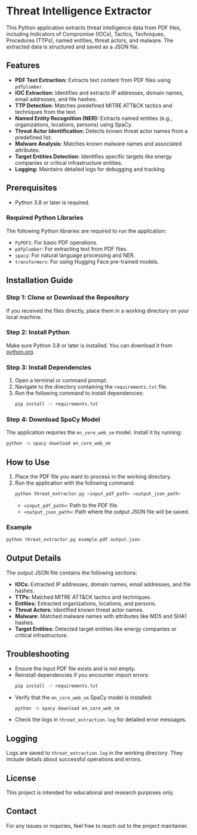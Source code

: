 
# Threat Intelligence Extractor

This Python application extracts threat intelligence data from PDF files, including Indicators of Compromise (IOCs), Tactics, Techniques, Procedures (TTPs), named entities, threat actors, and malware. The extracted data is structured and saved as a JSON file.

## Features
- **PDF Text Extraction:** Extracts text content from PDF files using `pdfplumber`.
- **IOC Extraction:** Identifies and extracts IP addresses, domain names, email addresses, and file hashes.
- **TTP Detection:** Matches predefined MITRE ATT&CK tactics and techniques from the text.
- **Named Entity Recognition (NER):** Extracts named entities (e.g., organizations, locations, persons) using SpaCy.
- **Threat Actor Identification:** Detects known threat actor names from a predefined list.
- **Malware Analysis:** Matches known malware names and associated attributes.
- **Target Entities Detection:** Identifies specific targets like energy companies or critical infrastructure entities.
- **Logging:** Maintains detailed logs for debugging and tracking.

## Prerequisites
- Python 3.8 or later is required.

### Required Python Libraries
The following Python libraries are required to run the application:
- `PyPDF2`: For basic PDF operations.
- `pdfplumber`: For extracting text from PDF files.
- `spacy`: For natural language processing and NER.
- `transformers`: For using Hugging Face pre-trained models.

## Installation Guide
### Step 1: Clone or Download the Repository
If you received the files directly, place them in a working directory on your local machine.

### Step 2: Install Python
Make sure Python 3.8 or later is installed. You can download it from [python.org](https://www.python.org/downloads/).

### Step 3: Install Dependencies
1. Open a terminal or command prompt.
2. Navigate to the directory containing the `requirements.txt` file.
3. Run the following command to install dependencies:
   ```bash
   pip install -r requirements.txt
   ```

### Step 4: Download SpaCy Model
The application requires the `en_core_web_sm` model. Install it by running:
```bash
python -m spacy download en_core_web_sm
```

## How to Use
1. Place the PDF file you want to process in the working directory.
2. Run the application with the following command:
   ```bash
   python threat_extractor.py <input_pdf_path> <output_json_path>
   ```
   - `<input_pdf_path>`: Path to the PDF file.
   - `<output_json_path>`: Path where the output JSON file will be saved.

### Example
```bash
python threat_extractor.py example.pdf output.json
```

## Output Details
The output JSON file contains the following sections:
- **IOCs:** Extracted IP addresses, domain names, email addresses, and file hashes.
- **TTPs:** Matched MITRE ATT&CK tactics and techniques.
- **Entities:** Extracted organizations, locations, and persons.
- **Threat Actors:** Identified known threat actor names.
- **Malware:** Matched malware names with attributes like MD5 and SHA1 hashes.
- **Target Entities:** Detected target entities like energy companies or critical infrastructure.

## Troubleshooting
- Ensure the input PDF file exists and is not empty.
- Reinstall dependencies if you encounter import errors:
  ```bash
  pip install -r requirements.txt
  ```
- Verify that the `en_core_web_sm` SpaCy model is installed:
  ```bash
  python -m spacy download en_core_web_sm
  ```
- Check the logs in `threat_extraction.log` for detailed error messages.

## Logging
Logs are saved to `threat_extraction.log` in the working directory. They include details about successful operations and errors.

## License
This project is intended for educational and research purposes only.

## Contact
For any issues or inquiries, feel free to reach out to the project maintainer.
